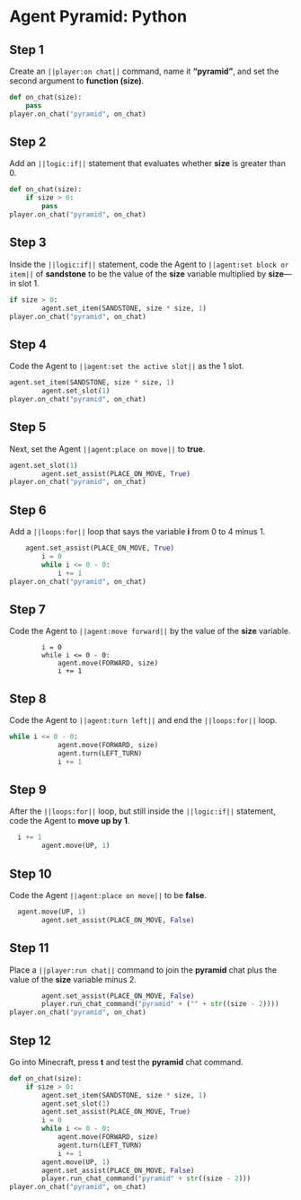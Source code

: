 # Agent Pyramid: Python

## Step 1
Create an ``||player:on chat||`` command, name it **“pyramid”**, and set the second argument to **function (size)**.

```python
def on_chat(size):
    pass
player.on_chat("pyramid", on_chat)
```

## Step 2

Add an ``||logic:if||`` statement that evaluates whether **size** is greater than 0.

```python
def on_chat(size):
    if size > 0:
        pass
player.on_chat("pyramid", on_chat)
```

## Step 3

Inside the ``||logic:if||`` statement, code the Agent to ``||agent:set block or item||`` of **sandstone** to be the value of the **size** variable multiplied by **size**—in slot 1.

```python
if size > 0:
        agent.set_item(SANDSTONE, size * size, 1)
player.on_chat("pyramid", on_chat)
```

## Step 4

Code the Agent to ``||agent:set the active slot||`` as the 1 slot.

```python
agent.set_item(SANDSTONE, size * size, 1)
        agent.set_slot(1)
player.on_chat("pyramid", on_chat)
```

## Step 5

Next, set the Agent ``||agent:place on move||`` to **true**.

```python
agent.set_slot(1)
        agent.set_assist(PLACE_ON_MOVE, True)
player.on_chat("pyramid", on_chat)
```

## Step 6

Add a ``||loops:for||`` loop that says the variable **i** from 0 to 4 minus 1.

```python
    agent.set_assist(PLACE_ON_MOVE, True)
        i = 0
        while i <= 0 - 0:
            i += 1
player.on_chat("pyramid", on_chat)
```

## Step 7

 Code the Agent to ``||agent:move forward||`` by the value of the **size** variable.

```blocks
        i = 0
        while i <= 0 - 0:
            agent.move(FORWARD, size)
            i += 1
```

## Step 8

Code the Agent to ``||agent:turn left||`` and end the ``||loops:for||`` loop. 

```python
while i <= 0 - 0:
            agent.move(FORWARD, size)
            agent.turn(LEFT_TURN)
            i += 1
```

## Step 9

After the ``||loops:for||`` loop, but still inside the ``||logic:if||`` statement, code the Agent to **move up by 1**. 

```python
  i += 1
        agent.move(UP, 1)
```

## Step 10

 Code the Agent ``||agent:place on move||`` to be **false**. 

```python
  agent.move(UP, 1)
        agent.set_assist(PLACE_ON_MOVE, False)
```

## Step 11

Place a ``||player:run chat||`` command to join the **pyramid** chat plus the value of the **size** variable minus 2.

```python
        agent.set_assist(PLACE_ON_MOVE, False)
        player.run_chat_command("pyramid" + ("" + str((size - 2))))
player.on_chat("pyramid", on_chat)
```

## Step 12

Go into Minecraft, press **t** and test the **pyramid** chat command.

```python
def on_chat(size):
    if size > 0:
        agent.set_item(SANDSTONE, size * size, 1)
        agent.set_slot(1)
        agent.set_assist(PLACE_ON_MOVE, True)
        i = 0
        while i <= 0 - 0:
            agent.move(FORWARD, size)
            agent.turn(LEFT_TURN)
            i += 1
        agent.move(UP, 1)
        agent.set_assist(PLACE_ON_MOVE, False)
        player.run_chat_command("pyramid" + str((size - 2)))
player.on_chat("pyramid", on_chat)
```

